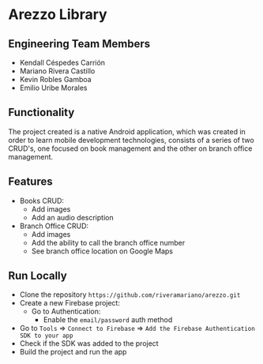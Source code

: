 # Arezzo Library

## Engineering Team Members

- Kendall Céspedes Carrión
- Mariano Rivera Castillo
- Kevin Robles Gamboa
- Emilio Uribe Morales

## Functionality

The project created is a native Android application, which was created in order to learn mobile development technologies, consists of a series of two CRUD's, one focused on book management and the other on branch office management.

## Features

- Books CRUD:
  - Add images
  - Add an audio description
- Branch Office CRUD:
  - Add images
  - Add the ability to call the branch office number
  - See branch office location on Google Maps

## Run Locally

- Clone the repository `https://github.com/riveramariano/arezzo.git`
- Create a new Firebase project:
  - Go to Authentication:
    - Enable the `email/password` auth method
- Go to `Tools` => `Connect to Firebase` => `Add the Firebase Authentication SDK to your app`
- Check if the SDK was added to the project
- Build the project and run the app
